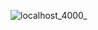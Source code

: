 ![localhost_4000_](https://github.com/user-attachments/assets/219bf7df-a69f-4b32-af0c-ba2f58c68fca)
